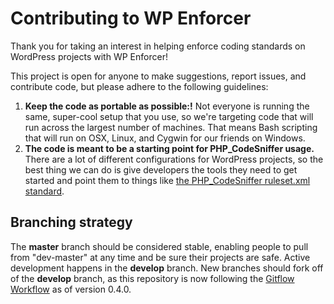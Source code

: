 # Contributing to WP Enforcer

Thank you for taking an interest in helping enforce coding standards on WordPress projects with WP Enforcer!

This project is open for anyone to make suggestions, report issues, and contribute code, but please adhere to the following guidelines:

1. **Keep the code as portable as possible:!** Not everyone is running the same, super-cool setup that you use, so we're targeting code that will run across the largest number of machines. That means Bash scripting that will run on OSX, Linux, and Cygwin for our friends on Windows.
2. **The code is meant to be a starting point for PHP_CodeSniffer usage.** There are a lot of different configurations for WordPress projects, so the best thing we can do is give developers the tools they need to get started and point them to things like [the PHP_CodeSniffer ruleset.xml standard](https://github.com/squizlabs/PHP_CodeSniffer/wiki/Annotated-ruleset.xml).

## Branching strategy

The **master** branch should be considered stable, enabling people to pull from "dev-master" at any time and be sure their projects are safe. Active development happens in the **develop** branch. New branches should fork off of the **develop** branch, as this repository is now following the [Gitflow Workflow](https://www.atlassian.com/git/tutorials/comparing-workflows/gitflow-workflow) as of version 0.4.0.
